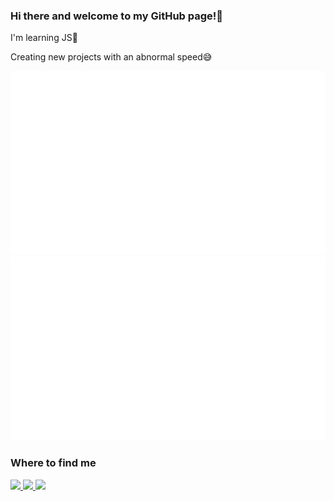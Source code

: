 ### Hi there and welcome to my GitHub page!👋

I'm learning JS🤩

Creating new projects with an abnormal speed😅

![Overview](https://github.com/comav/stats/blob/master/generated/overview.svg)
![Languages](https://github.com/comav/stats/blob/master/generated/languages.svg)

### Where to find me
<div styles="display: flex; flex-direction: row">
	<a href="https://discord.com/channels/@me/horny_adepti/">
		<img src = "https://img.shields.io/badge/-Discord-%23000000?style=for-the-badge&logo=discord">
	</a>
	<a href="https://fosstodon.org/web/@comaq">
		<img src = "https://img.shields.io/badge/mastodon-black?style=for-the-badge&logo=mastodon">
	</a>
	<a href="https://t.me/pfxel">
		<img src = "https://img.shields.io/badge/telegram-black?style=for-the-badge&logo=telegram">
	</a>
</div>
